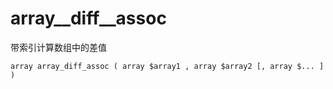 # array\_\_diff\_\_assoc

带索引计算数组中的差值

```
array array_diff_assoc ( array $array1 , array $array2 [, array $... ] )
```



